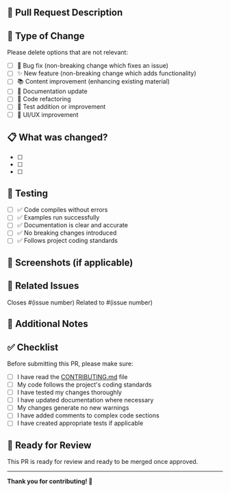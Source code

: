 ## 📝 Pull Request Description

<!-- Provide a brief description of what this PR accomplishes -->

## 🎯 Type of Change

Please delete options that are not relevant:

- [ ] 🐛 Bug fix (non-breaking change which fixes an issue)
- [ ] ✨ New feature (non-breaking change which adds functionality)
- [ ] 📚 Content improvement (enhancing existing material)
- [ ] 📖 Documentation update
- [ ] 🔧 Code refactoring
- [ ] 🧪 Test addition or improvement
- [ ] 🎨 UI/UX improvement

## 📋 What was changed?

<!-- List the specific changes made in this PR -->

- [ ] 
- [ ] 
- [ ] 

## 🧪 Testing

<!-- Please describe the tests that you ran to verify your changes -->

- [ ] ✅ Code compiles without errors
- [ ] ✅ Examples run successfully
- [ ] ✅ Documentation is clear and accurate
- [ ] ✅ No breaking changes introduced
- [ ] ✅ Follows project coding standards

## 📸 Screenshots (if applicable)

<!-- Add screenshots if your changes affect the UI or output -->

## 🔗 Related Issues

<!-- Link any related issues here -->

Closes #(issue number)
Related to #(issue number)

## 📝 Additional Notes

<!-- Any additional information or context for reviewers -->

## ✅ Checklist

Before submitting this PR, please make sure:

- [ ] I have read the [CONTRIBUTING.md](CONTRIBUTING.md) file
- [ ] My code follows the project's coding standards
- [ ] I have tested my changes thoroughly
- [ ] I have updated documentation where necessary
- [ ] My changes generate no new warnings
- [ ] I have added comments to complex code sections
- [ ] I have created appropriate tests if applicable

## 🎉 Ready for Review

This PR is ready for review and ready to be merged once approved.

---

**Thank you for contributing! 🚀** 